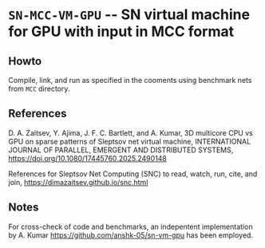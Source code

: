 # `SN-MCC-VM-GPU` -- SN virtual machine for GPU with input in MCC format

## Howto

Compile, link, and run as specified in the cooments using benchmark nets from `MCC` directory.


## References

D. A. Zaitsev, Y. Ajima, J. F. C. Bartlett, and  A. Kumar, 3D multicore CPU vs GPU on sparse patterns of Sleptsov net virtual machine, INTERNATIONAL JOURNAL OF PARALLEL, EMERGENT AND DISTRIBUTED SYSTEMS, https://doi.org/10.1080/17445760.2025.2490148

References for Sleptsov Net Computing (SNC) to read, watch, run, cite, and join, https://dimazaitsev.github.io/snc.html


## Notes

For cross-check of code and benchmarks, an indepentent implementation by A. Kumar https://github.com/anshk-05/sn-vm-gpu has been employed.
